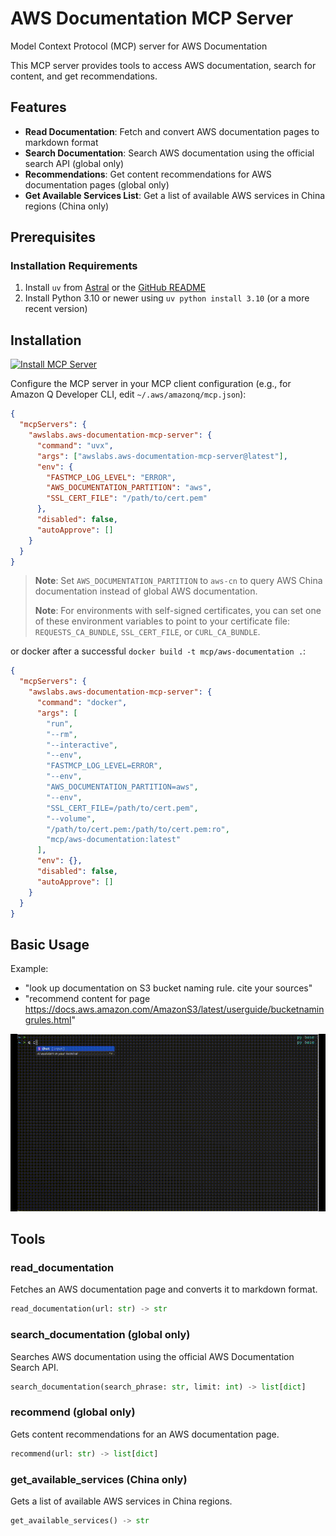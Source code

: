 # AWS Documentation MCP Server

Model Context Protocol (MCP) server for AWS Documentation

This MCP server provides tools to access AWS documentation, search for content, and get recommendations.

## Features

- **Read Documentation**: Fetch and convert AWS documentation pages to markdown format
- **Search Documentation**: Search AWS documentation using the official search API (global only)
- **Recommendations**: Get content recommendations for AWS documentation pages (global only)
- **Get Available Services List**: Get a list of available AWS services in China regions (China only)

## Prerequisites

### Installation Requirements

1. Install `uv` from [Astral](https://docs.astral.sh/uv/getting-started/installation/) or the [GitHub README](https://github.com/astral-sh/uv#installation)
2. Install Python 3.10 or newer using `uv python install 3.10` (or a more recent version)

## Installation

[![Install MCP Server](https://cursor.com/deeplink/mcp-install-light.svg)](https://cursor.com/install-mcp?name=awslabs.aws-documentation-mcp-server&config=eyJjb21tYW5kIjoidXZ4IGF3c2xhYnMuYXdzLWRvY3VtZW50YXRpb24tbWNwLXNlcnZlckBsYXRlc3QiLCJlbnYiOnsiRkFTVE1DUF9MT0dfTEVWRUwiOiJFUlJPUiIsIkFXU19ET0NVTUVOVEFUSU9OX1BBUlRJVElPTiI6ImF3cyJ9LCJkaXNhYmxlZCI6ZmFsc2UsImF1dG9BcHByb3ZlIjpbXX0%3D)

Configure the MCP server in your MCP client configuration (e.g., for Amazon Q Developer CLI, edit `~/.aws/amazonq/mcp.json`):

```json
{
  "mcpServers": {
    "awslabs.aws-documentation-mcp-server": {
      "command": "uvx",
      "args": ["awslabs.aws-documentation-mcp-server@latest"],
      "env": {
        "FASTMCP_LOG_LEVEL": "ERROR",
        "AWS_DOCUMENTATION_PARTITION": "aws",
        "SSL_CERT_FILE": "/path/to/cert.pem"
      },
      "disabled": false,
      "autoApprove": []
    }
  }
}
```

> **Note**: Set `AWS_DOCUMENTATION_PARTITION` to `aws-cn` to query AWS China documentation instead of global AWS documentation.
>
> **Note**: For environments with self-signed certificates, you can set one of these environment variables to point to your certificate file: `REQUESTS_CA_BUNDLE`, `SSL_CERT_FILE`, or `CURL_CA_BUNDLE`.

or docker after a successful `docker build -t mcp/aws-documentation .`:

```json
{
  "mcpServers": {
    "awslabs.aws-documentation-mcp-server": {
      "command": "docker",
      "args": [
        "run",
        "--rm",
        "--interactive",
        "--env",
        "FASTMCP_LOG_LEVEL=ERROR",
        "--env",
        "AWS_DOCUMENTATION_PARTITION=aws",
        "--env",
        "SSL_CERT_FILE=/path/to/cert.pem",
        "--volume",
        "/path/to/cert.pem:/path/to/cert.pem:ro",
        "mcp/aws-documentation:latest"
      ],
      "env": {},
      "disabled": false,
      "autoApprove": []
    }
  }
}
```

## Basic Usage

Example:

- "look up documentation on S3 bucket naming rule. cite your sources"
- "recommend content for page https://docs.aws.amazon.com/AmazonS3/latest/userguide/bucketnamingrules.html"

![AWS Documentation MCP Demo](https://github.com/awslabs/mcp/blob/main/src/aws-documentation-mcp-server/basic-usage.gif?raw=true)

## Tools

### read_documentation

Fetches an AWS documentation page and converts it to markdown format.

```python
read_documentation(url: str) -> str
```

### search_documentation (global only)

Searches AWS documentation using the official AWS Documentation Search API.

```python
search_documentation(search_phrase: str, limit: int) -> list[dict]
```

### recommend (global only)

Gets content recommendations for an AWS documentation page.

```python
recommend(url: str) -> list[dict]
```

### get_available_services (China only)

Gets a list of available AWS services in China regions.

```python
get_available_services() -> str
```
